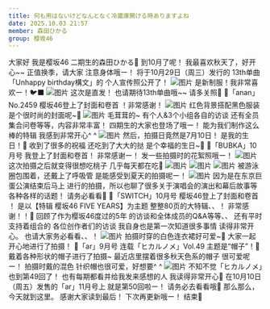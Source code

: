 ```yaml
---
title: 何も用はないけどなんとなく冷蔵庫開ける時ありますよね
date: 2025.10.03 21:57
member: 森田ひかる
group: 樱坂46
---
```


大家好
我是樱坂46 二期生的森田ひかる🌱
到10月了呢！
我最喜欢秋天了，好开心~~
正值换季，请大家
注意身体哦ー！
将于10月29日（周三）发行的
13th单曲「Unhappy birthday構文」的
个人宣传照公开了！
![图片](https://sakurazaka46.com/files/14/diary/s46/blog/moblog/202510/mobF8yAko.jpg)
是新制服！我非常喜欢ー！🐦‍⬛
![图片](https://sakurazaka46.com/files/14/diary/s46/blog/moblog/202510/mobrbOXco.jpg)
这次是直发！
也请期待13th单曲哦~~
请多关照🎂
🌱「anan」No.2459
樱坂46登上了封面和卷首
！非常感谢！
![图片](https://sakurazaka46.com/files/14/diary/s46/blog/moblog/202510/mobR95o6u.jpg)
红色背景搭配黑色服装
是个很时尚的封面呢~🐼
![图片](https://sakurazaka46.com/files/14/diary/s46/blog/moblog/202510/mobFTBigI.jpg)
毛茸茸的~
有个人&3个小组各自的访谈
还有全员集合问卷等等，内容非常丰富！
四期生的大家也登场了哦ー！
能为我们制作这么棒的特辑
我感到非常开心^ ^
![图片](https://sakurazaka46.com/files/14/diary/s46/blog/moblog/202510/mob0FyUWm.jpg)
然后，拍摄日竟然是7月10日！
是我的生日！🎂
收到了很多的祝福
还吃到了大大的挞
是个幸福的生日~🎈
🌱「BUBKA」10月号
我登上了封面和卷首！
非常感谢ー！
发一些拍摄时的花絮照哦ー！
![图片](https://sakurazaka46.com/files/14/diary/s46/blog/moblog/202510/mobGwlKEe.jpg)
这次拍摄之后就变得很想吃桃子
几乎每天都在吃🍑
![图片](https://sakurazaka46.com/files/14/diary/s46/blog/moblog/202510/mobFv9k7y.jpg)
![图片](https://sakurazaka46.com/files/14/diary/s46/blog/moblog/202510/mobxrriCv.jpg)
![图片](https://sakurazaka46.com/files/14/diary/s46/blog/moblog/202510/mobJHu9oS.jpg)
被游泳圈包围着，还戴上了呼吸管
是能感受到夏天的拍摄呢ー！
![图片](https://sakurazaka46.com/files/14/diary/s46/blog/moblog/202510/mob46vOsJ.jpg)
因为是在东京巨蛋公演结束后马上
进行的拍摄，所以也聊了很多关于演唱会的演出和幕后故事等
各种各样的话题！
请务必看看🌻
🌱「SWITCH」10月号
樱坂46登上了封面和卷首
！
是以【特辑 樱坂46 FIVE YEARS】为主题
整整80页的大特辑、、！
非常感谢！！🌸
回顾了作为樱坂46度过的5年
的访谈和全体成员的Q&A等等、、
还有平时支持着组合的
各位创作者们的访谈
我自身也是第一次知道很多事情
读得非常开心。
也请大家务必看看、、！
![图片](https://sakurazaka46.com/files/14/diary/s46/blog/moblog/202510/mobb3MnVH.jpg)
拍摄时穿的白色连衣裙好可爱~🪽
大家一起开心地进行了拍摄！
🌱「ar」9月号
连载「ヒカルノメ」Vol.49
主题是“帽子”！👒
戴着各种形状的帽子进行了拍摄~
最近店里摆着很多秋天色系的帽子
很可爱呢ー！
拍摄时戴的混色
针织帽也很可爱，好想要^ ^
![图片](https://sakurazaka46.com/files/14/diary/s46/blog/moblog/202510/mobewKPy8.jpg)
不知不觉「ヒカルノメ」也到第49回了！
也有每期都看并给我发来感想的人
我读得非常开心🌱
在10月10日（周五）发售的「ar」11月号上
就是第50回啦ー！
请务必去看看哦👀
那么那么，今天就到这里。
感谢大家读到最后！
下次再更新哦ー！
结束🌱